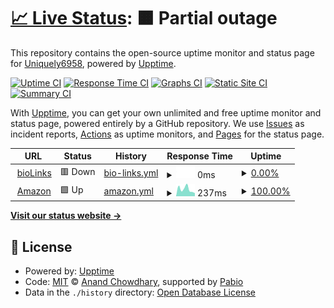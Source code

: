 # [📈 Live Status](https://Uniquely6958.github.io/upptime): <!--live status--> **🟧 Partial outage**

This repository contains the open-source uptime monitor and status page for [Uniquely6958](https://Uniquely6958.github.io/upptime), powered by [Upptime](https://github.com/upptime/upptime).

[![Uptime CI](https://github.com/Uniquely6958/upptime/workflows/Uptime%20CI/badge.svg)](https://github.com/Uniquely6958/upptime/actions?query=workflow%3A%22Uptime+CI%22)
[![Response Time CI](https://github.com/Uniquely6958/upptime/workflows/Response%20Time%20CI/badge.svg)](https://github.com/Uniquely6958/upptime/actions?query=workflow%3A%22Response+Time+CI%22)
[![Graphs CI](https://github.com/Uniquely6958/upptime/workflows/Graphs%20CI/badge.svg)](https://github.com/Uniquely6958/upptime/actions?query=workflow%3A%22Graphs+CI%22)
[![Static Site CI](https://github.com/Uniquely6958/upptime/workflows/Static%20Site%20CI/badge.svg)](https://github.com/Uniquely6958/upptime/actions?query=workflow%3A%22Static+Site+CI%22)
[![Summary CI](https://github.com/Uniquely6958/upptime/workflows/Summary%20CI/badge.svg)](https://github.com/Uniquely6958/upptime/actions?query=workflow%3A%22Summary+CI%22)

With [Upptime](https://upptime.js.org), you can get your own unlimited and free uptime monitor and status page, powered entirely by a GitHub repository. We use [Issues](https://github.com/Uniquely6958/upptime/issues) as incident reports, [Actions](https://github.com/Uniquely6958/upptime/actions) as uptime monitors, and [Pages](https://Uniquely6958.github.io/upptime) for the status page.

<!--start: status pages-->
<!-- This summary is generated by Upptime (https://github.com/upptime/upptime) -->
<!-- Do not edit this manually, your changes will be overwritten -->
<!-- prettier-ignore -->
| URL | Status | History | Response Time | Uptime |
| --- | ------ | ------- | ------------- | ------ |
| <img alt="" src="https://icons.duckduckgo.com/ip3/user.biolinks2.ca.ico" height="13"> [bioLinks](https://user.biolinks2.ca) | 🟥 Down | [bio-links.yml](https://github.com/Uniquely6958/Upptime/commits/HEAD/history/bio-links.yml) | <details><summary><img alt="Response time graph" src="./graphs/bio-links/response-time-week.png" height="20"> 0ms</summary><br><a href="https://Uniquely6958.github.io/upptime/history/bio-links"><img alt="Response time 0" src="https://img.shields.io/endpoint?url=https%3A%2F%2Fraw.githubusercontent.com%2FUniquely6958%2FUpptime%2FHEAD%2Fapi%2Fbio-links%2Fresponse-time.json"></a><br><a href="https://Uniquely6958.github.io/upptime/history/bio-links"><img alt="24-hour response time 0" src="https://img.shields.io/endpoint?url=https%3A%2F%2Fraw.githubusercontent.com%2FUniquely6958%2FUpptime%2FHEAD%2Fapi%2Fbio-links%2Fresponse-time-day.json"></a><br><a href="https://Uniquely6958.github.io/upptime/history/bio-links"><img alt="7-day response time 0" src="https://img.shields.io/endpoint?url=https%3A%2F%2Fraw.githubusercontent.com%2FUniquely6958%2FUpptime%2FHEAD%2Fapi%2Fbio-links%2Fresponse-time-week.json"></a><br><a href="https://Uniquely6958.github.io/upptime/history/bio-links"><img alt="30-day response time 0" src="https://img.shields.io/endpoint?url=https%3A%2F%2Fraw.githubusercontent.com%2FUniquely6958%2FUpptime%2FHEAD%2Fapi%2Fbio-links%2Fresponse-time-month.json"></a><br><a href="https://Uniquely6958.github.io/upptime/history/bio-links"><img alt="1-year response time 0" src="https://img.shields.io/endpoint?url=https%3A%2F%2Fraw.githubusercontent.com%2FUniquely6958%2FUpptime%2FHEAD%2Fapi%2Fbio-links%2Fresponse-time-year.json"></a></details> | <details><summary><a href="https://Uniquely6958.github.io/upptime/history/bio-links">0.00%</a></summary><a href="https://Uniquely6958.github.io/upptime/history/bio-links"><img alt="All-time uptime 0.00%" src="https://img.shields.io/endpoint?url=https%3A%2F%2Fraw.githubusercontent.com%2FUniquely6958%2FUpptime%2FHEAD%2Fapi%2Fbio-links%2Fuptime.json"></a><br><a href="https://Uniquely6958.github.io/upptime/history/bio-links"><img alt="24-hour uptime 0.00%" src="https://img.shields.io/endpoint?url=https%3A%2F%2Fraw.githubusercontent.com%2FUniquely6958%2FUpptime%2FHEAD%2Fapi%2Fbio-links%2Fuptime-day.json"></a><br><a href="https://Uniquely6958.github.io/upptime/history/bio-links"><img alt="7-day uptime 0.00%" src="https://img.shields.io/endpoint?url=https%3A%2F%2Fraw.githubusercontent.com%2FUniquely6958%2FUpptime%2FHEAD%2Fapi%2Fbio-links%2Fuptime-week.json"></a><br><a href="https://Uniquely6958.github.io/upptime/history/bio-links"><img alt="30-day uptime 0.00%" src="https://img.shields.io/endpoint?url=https%3A%2F%2Fraw.githubusercontent.com%2FUniquely6958%2FUpptime%2FHEAD%2Fapi%2Fbio-links%2Fuptime-month.json"></a><br><a href="https://Uniquely6958.github.io/upptime/history/bio-links"><img alt="1-year uptime 0.00%" src="https://img.shields.io/endpoint?url=https%3A%2F%2Fraw.githubusercontent.com%2FUniquely6958%2FUpptime%2FHEAD%2Fapi%2Fbio-links%2Fuptime-year.json"></a></details>
| <img alt="" src="https://icons.duckduckgo.com/ip3/www.amazon.ca.ico" height="13"> [Amazon](https://www.amazon.ca) | 🟩 Up | [amazon.yml](https://github.com/Uniquely6958/Upptime/commits/HEAD/history/amazon.yml) | <details><summary><img alt="Response time graph" src="./graphs/amazon/response-time-week.png" height="20"> 237ms</summary><br><a href="https://Uniquely6958.github.io/upptime/history/amazon"><img alt="Response time 260" src="https://img.shields.io/endpoint?url=https%3A%2F%2Fraw.githubusercontent.com%2FUniquely6958%2FUpptime%2FHEAD%2Fapi%2Famazon%2Fresponse-time.json"></a><br><a href="https://Uniquely6958.github.io/upptime/history/amazon"><img alt="24-hour response time 195" src="https://img.shields.io/endpoint?url=https%3A%2F%2Fraw.githubusercontent.com%2FUniquely6958%2FUpptime%2FHEAD%2Fapi%2Famazon%2Fresponse-time-day.json"></a><br><a href="https://Uniquely6958.github.io/upptime/history/amazon"><img alt="7-day response time 237" src="https://img.shields.io/endpoint?url=https%3A%2F%2Fraw.githubusercontent.com%2FUniquely6958%2FUpptime%2FHEAD%2Fapi%2Famazon%2Fresponse-time-week.json"></a><br><a href="https://Uniquely6958.github.io/upptime/history/amazon"><img alt="30-day response time 260" src="https://img.shields.io/endpoint?url=https%3A%2F%2Fraw.githubusercontent.com%2FUniquely6958%2FUpptime%2FHEAD%2Fapi%2Famazon%2Fresponse-time-month.json"></a><br><a href="https://Uniquely6958.github.io/upptime/history/amazon"><img alt="1-year response time 260" src="https://img.shields.io/endpoint?url=https%3A%2F%2Fraw.githubusercontent.com%2FUniquely6958%2FUpptime%2FHEAD%2Fapi%2Famazon%2Fresponse-time-year.json"></a></details> | <details><summary><a href="https://Uniquely6958.github.io/upptime/history/amazon">100.00%</a></summary><a href="https://Uniquely6958.github.io/upptime/history/amazon"><img alt="All-time uptime 100.00%" src="https://img.shields.io/endpoint?url=https%3A%2F%2Fraw.githubusercontent.com%2FUniquely6958%2FUpptime%2FHEAD%2Fapi%2Famazon%2Fuptime.json"></a><br><a href="https://Uniquely6958.github.io/upptime/history/amazon"><img alt="24-hour uptime 100.00%" src="https://img.shields.io/endpoint?url=https%3A%2F%2Fraw.githubusercontent.com%2FUniquely6958%2FUpptime%2FHEAD%2Fapi%2Famazon%2Fuptime-day.json"></a><br><a href="https://Uniquely6958.github.io/upptime/history/amazon"><img alt="7-day uptime 100.00%" src="https://img.shields.io/endpoint?url=https%3A%2F%2Fraw.githubusercontent.com%2FUniquely6958%2FUpptime%2FHEAD%2Fapi%2Famazon%2Fuptime-week.json"></a><br><a href="https://Uniquely6958.github.io/upptime/history/amazon"><img alt="30-day uptime 100.00%" src="https://img.shields.io/endpoint?url=https%3A%2F%2Fraw.githubusercontent.com%2FUniquely6958%2FUpptime%2FHEAD%2Fapi%2Famazon%2Fuptime-month.json"></a><br><a href="https://Uniquely6958.github.io/upptime/history/amazon"><img alt="1-year uptime 100.00%" src="https://img.shields.io/endpoint?url=https%3A%2F%2Fraw.githubusercontent.com%2FUniquely6958%2FUpptime%2FHEAD%2Fapi%2Famazon%2Fuptime-year.json"></a></details>

<!--end: status pages-->

[**Visit our status website →**](https://Uniquely6958.github.io/upptime)

## 📄 License

- Powered by: [Upptime](https://github.com/upptime/upptime)
- Code: [MIT](./LICENSE) © [Anand Chowdhary](https://anandchowdhary.com), supported by [Pabio](https://pabio.com)
- Data in the `./history` directory: [Open Database License](https://opendatacommons.org/licenses/odbl/1-0/)

